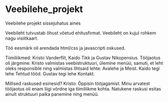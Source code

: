# Veebilehe_projekt
Veebilehe projekt sissejuhatus aines

Veebileht tutvustab õhust võetud ehitusfirmat. Veebileht on kujul rohkem nagu visiitkaart.

Töö eesmärk oli arendada html/css ja javascripti oskused.

Tiimiliikmed: Kristo Vanderflit, Kaido Tikk ja Gustav Nikopensius.
Tööjaotus oli järgmine: 
Kristo valmistas veebistruktuuri, ülemine menüü, samuti, et leht oleks responsible ning valmistas lihtsaid lehte: Avalehe ja Meist.
Kaido tegi lehe Tehtud tööd.
Gustav tegi lehe Kontakt.


Millised raskused esinesid?
Kristo: Õppisin tööjagamist. Minu arvatest tööjaotus oli enam liigi võrdne iga tiimiliikme kohta. 
Natukene raskusi esitas ainult struktuuri paika panemine ning menüü. 
